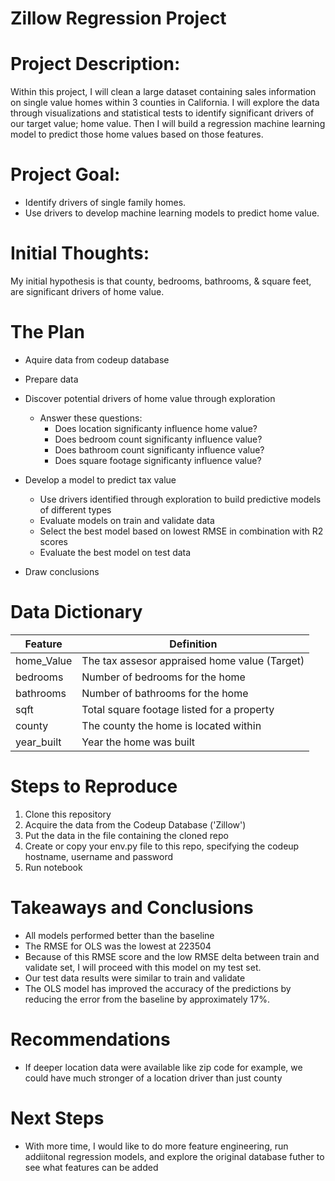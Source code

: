 # Zillow Regression Project  

# Project Description:
Within this project, I will clean a large dataset containing sales information on single value homes within 3 counties in California. I will explore the data through visualizations and statistical tests to identify significant drivers of our target value; home value. Then I will build a regression machine learning model to predict those home values based on those features.

# Project Goal:
* Identify drivers of single family homes.
* Use drivers to develop machine learning models to predict home value.

# Initial Thoughts:
My initial hypothesis is that county, bedrooms, bathrooms, & square feet, are significant drivers of home value.

# The Plan
* Aquire data from codeup database

* Prepare data

* Discover potential drivers of home value through exploration

  * Answer these questions:
    * Does location significanty influence home value?
    * Does bedroom count significanty influence value? 
    * Does bathroom count significanty influence value?
    * Does square footage significanty influence value?
  
* Develop a model to predict tax value

    * Use drivers identified through exploration to build predictive models of different types
    * Evaluate models on train and validate data
    * Select the best model based on lowest RMSE in combination with R2 scores
    * Evaluate the best model on test data
    
* Draw conclusions



# Data Dictionary

| Feature | Definition |
| --- | --- |
| home_Value | The tax assesor appraised home value (Target)|
| bedrooms | Number of bedrooms for the home |
| bathrooms | Number of bathrooms for the home |
| sqft | Total square footage listed for a property |
| county | The county the home is located within |
| year_built | Year the home was built |

# Steps to Reproduce

1. Clone this repository
2. Acquire the data from the Codeup Database ('Zillow')
3. Put the data in the file containing the cloned repo
4. Create or copy your env.py file to this repo, specifying the codeup hostname, username and password
5. Run notebook

# Takeaways and Conclusions

- All models performed better than the baseline
- The RMSE for OLS was the lowest at 223504
- Because of this RMSE score and the low RMSE delta between train and validate set, I will proceed with this model on my test set.
- Our test data results were similar to train and validate
- The OLS model has improved the accuracy of the predictions by reducing the error from the baseline by approximately 17%.

# Recommendations

- If deeper location data were available like zip code for example, we could have much stronger of a location driver than just county

# Next Steps

- With more time, I would like to do more feature engineering, run addiitonal regression models, and explore the original database futher to see what features can be added
